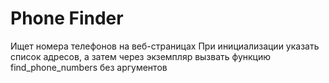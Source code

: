# Phone Finder
Ищет номера телефонов на веб-страницах
При инициализации указать список адресов, а затем через экземпляр вызвать функцию find_phone_numbers без аргументов